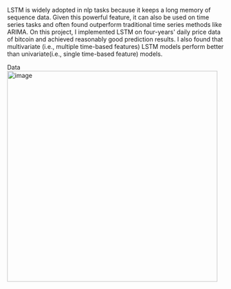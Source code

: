 
LSTM is widely adopted in nlp tasks because it keeps a long memory of sequence data. Given this powerful feature, it can also be used on time series tasks and often found outperform traditional time series methods like ARIMA. On this project, I implemented LSTM on four-years' daily price data of bitcoin and achieved reasonably good prediction results. I also found that multivariate (i.e., multiple time-based features) LSTM models perform better than univariate(i.e., single time-based feature) models. 

Data\
<img width="489" alt="image" src="https://user-images.githubusercontent.com/10263993/212406620-4580ea34-51f4-464c-af70-4efd236b815d.png">

